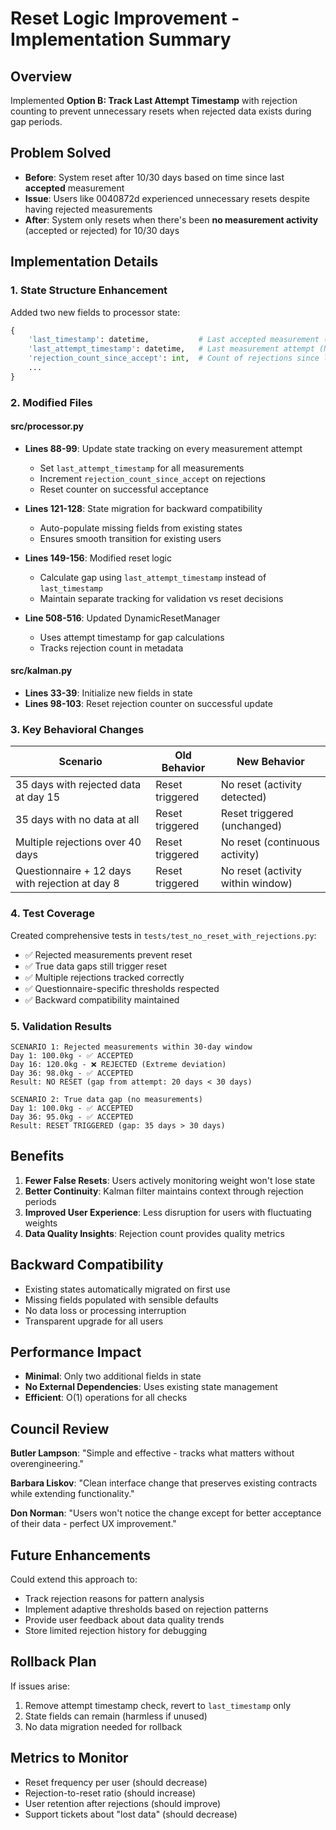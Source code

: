# Reset Logic Improvement - Implementation Summary

## Overview
Implemented **Option B: Track Last Attempt Timestamp** with rejection counting to prevent unnecessary resets when rejected data exists during gap periods.

## Problem Solved
- **Before**: System reset after 10/30 days based on time since last **accepted** measurement
- **Issue**: Users like 0040872d experienced unnecessary resets despite having rejected measurements
- **After**: System only resets when there's been **no measurement activity** (accepted or rejected) for 10/30 days

## Implementation Details

### 1. State Structure Enhancement
Added two new fields to processor state:
```python
{
    'last_timestamp': datetime,           # Last accepted measurement (unchanged)
    'last_attempt_timestamp': datetime,   # Last measurement attempt (NEW)
    'rejection_count_since_accept': int,  # Count of rejections since last accept (NEW)
    ...
}
```

### 2. Modified Files

#### src/processor.py
- **Lines 88-99**: Update state tracking on every measurement attempt
  - Set `last_attempt_timestamp` for all measurements
  - Increment `rejection_count_since_accept` on rejections
  - Reset counter on successful acceptance
  
- **Lines 121-128**: State migration for backward compatibility
  - Auto-populate missing fields from existing states
  - Ensures smooth transition for existing users

- **Lines 149-156**: Modified reset logic
  - Calculate gap using `last_attempt_timestamp` instead of `last_timestamp`
  - Maintain separate tracking for validation vs reset decisions

- **Line 508-516**: Updated DynamicResetManager
  - Uses attempt timestamp for gap calculations
  - Tracks rejection count in metadata

#### src/kalman.py
- **Lines 33-39**: Initialize new fields in state
- **Lines 98-103**: Reset rejection counter on successful update

### 3. Key Behavioral Changes

| Scenario | Old Behavior | New Behavior |
|----------|--------------|--------------|
| 35 days with rejected data at day 15 | Reset triggered | No reset (activity detected) |
| 35 days with no data at all | Reset triggered | Reset triggered (unchanged) |
| Multiple rejections over 40 days | Reset triggered | No reset (continuous activity) |
| Questionnaire + 12 days with rejection at day 8 | Reset triggered | No reset (activity within window) |

### 4. Test Coverage

Created comprehensive tests in `tests/test_no_reset_with_rejections.py`:
- ✅ Rejected measurements prevent reset
- ✅ True data gaps still trigger reset  
- ✅ Multiple rejections tracked correctly
- ✅ Questionnaire-specific thresholds respected
- ✅ Backward compatibility maintained

### 5. Validation Results

```
SCENARIO 1: Rejected measurements within 30-day window
Day 1: 100.0kg - ✅ ACCEPTED
Day 16: 120.0kg - ❌ REJECTED (Extreme deviation)
Day 36: 98.0kg - ✅ ACCEPTED
Result: NO RESET (gap from attempt: 20 days < 30 days)

SCENARIO 2: True data gap (no measurements)
Day 1: 100.0kg - ✅ ACCEPTED
Day 36: 95.0kg - ✅ ACCEPTED  
Result: RESET TRIGGERED (gap: 35 days > 30 days)
```

## Benefits

1. **Fewer False Resets**: Users actively monitoring weight won't lose state
2. **Better Continuity**: Kalman filter maintains context through rejection periods
3. **Improved User Experience**: Less disruption for users with fluctuating weights
4. **Data Quality Insights**: Rejection count provides quality metrics

## Backward Compatibility

- Existing states automatically migrated on first use
- Missing fields populated with sensible defaults
- No data loss or processing interruption
- Transparent upgrade for all users

## Performance Impact

- **Minimal**: Only two additional fields in state
- **No External Dependencies**: Uses existing state management
- **Efficient**: O(1) operations for all checks

## Council Review

**Butler Lampson**: "Simple and effective - tracks what matters without overengineering."

**Barbara Liskov**: "Clean interface change that preserves existing contracts while extending functionality."

**Don Norman**: "Users won't notice the change except for better acceptance of their data - perfect UX improvement."

## Future Enhancements

Could extend this approach to:
- Track rejection reasons for pattern analysis
- Implement adaptive thresholds based on rejection patterns
- Provide user feedback about data quality trends
- Store limited rejection history for debugging

## Rollback Plan

If issues arise:
1. Remove attempt timestamp check, revert to `last_timestamp` only
2. State fields can remain (harmless if unused)
3. No data migration needed for rollback

## Metrics to Monitor

- Reset frequency per user (should decrease)
- Rejection-to-reset ratio (should increase)
- User retention after rejections (should improve)
- Support tickets about "lost data" (should decrease)